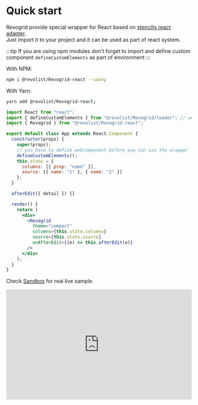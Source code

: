 # Quick start

Revogrid provide special wrapper for React based on [stenciljs react adapter](https://www.npmjs.com/package/@stencil/react-output-target). 
<br>Just import it to your project and it can be used as part of react system.

:::tip
If you are using npm modules don't forget to import and define custom component `defineCustomElements` as part of environment
:::


With NPM:
```bash
npm i @revolist/Revogrid-react --save;
```

With Yarn:

```bash
yarn add @revolist/Revogrid-react;
```


```jsx
import React from "react";
import { defineCustomElements } from "@revolist/Revogrid/loader"; // webcomponent definition loader 
import { Revogrid } from "@revolist/Revogrid-react";

export default class App extends React.Component {
  constructor(props) {
    super(props);
    // you have to define webcomponent before you can use the wrapper
    defineCustomElements();
    this.state = {
      columns: [{ prop: "name" }],
      source: [{ name: "1" }, { name: "2" }]
    };
  }

  afterEdit({ detail }) {}

  render() {
    return (
      <div>
        <Revogrid
          theme="compact"
          columns={this.state.columns}
          source={this.state.source}
          onAfterEdit={(e) => this.afterEdit(e)}
        />
      </div>
    );
  }
}
```


Check [Sandbox](https://codesandbox.io/s/Revogrid-react-g3ygo?file=/src/App.js) for real live sample.
<demo-react/>

<ClientOnly>
  <div class="tile">
    <iframe src="https://codesandbox.io/embed/Revogrid-react-g3ygo?fontsize=14&hidenavigation=1&theme=dark"
     style="width:100%; height:300px; border:0; border-radius: 4px; overflow:hidden;"
     title="Revogrid-React"
     allow="accelerometer; ambient-light-sensor; camera; encrypted-media; geolocation; gyroscope; hid; microphone; midi; payment; usb; vr; xr-spatial-tracking"
     sandbox="allow-forms allow-modals allow-popups allow-presentation allow-same-origin allow-scripts"></iframe>
  </div>
</ClientOnly>
